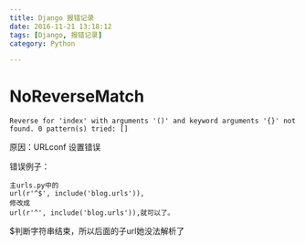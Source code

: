 ```yaml
---
title: Django 报错记录
date: 2016-11-21 13:18:12
tags: [Django, 报错记录]
category: Python

---
```



# NoReverseMatch

    Reverse for 'index' with arguments '()' and keyword arguments '{}' not found. 0 pattern(s) tried: []

原因：URLconf 设置错误

错误例子：

    主urls.py中的
    url(r'^$', include('blog.urls')),
    修改成
    url(r'^', include('blog.urls')),就可以了。

$判断字符串结束，所以后面的子url她没法解析了
